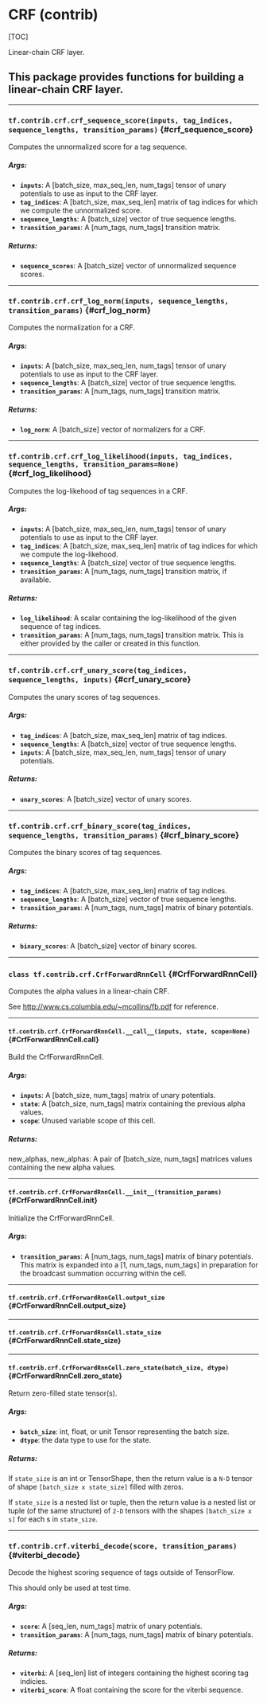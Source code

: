 <!-- This file is machine generated: DO NOT EDIT! -->

# CRF (contrib)
[TOC]

Linear-chain CRF layer.

## This package provides functions for building a linear-chain CRF layer.

- - -

### `tf.contrib.crf.crf_sequence_score(inputs, tag_indices, sequence_lengths, transition_params)` {#crf_sequence_score}

Computes the unnormalized score for a tag sequence.

##### Args:


*  <b>`inputs`</b>: A [batch_size, max_seq_len, num_tags] tensor of unary potentials
      to use as input to the CRF layer.
*  <b>`tag_indices`</b>: A [batch_size, max_seq_len] matrix of tag indices for which we
      compute the unnormalized score.
*  <b>`sequence_lengths`</b>: A [batch_size] vector of true sequence lengths.
*  <b>`transition_params`</b>: A [num_tags, num_tags] transition matrix.

##### Returns:


*  <b>`sequence_scores`</b>: A [batch_size] vector of unnormalized sequence scores.


- - -

### `tf.contrib.crf.crf_log_norm(inputs, sequence_lengths, transition_params)` {#crf_log_norm}

Computes the normalization for a CRF.

##### Args:


*  <b>`inputs`</b>: A [batch_size, max_seq_len, num_tags] tensor of unary potentials
      to use as input to the CRF layer.
*  <b>`sequence_lengths`</b>: A [batch_size] vector of true sequence lengths.
*  <b>`transition_params`</b>: A [num_tags, num_tags] transition matrix.

##### Returns:


*  <b>`log_norm`</b>: A [batch_size] vector of normalizers for a CRF.


- - -

### `tf.contrib.crf.crf_log_likelihood(inputs, tag_indices, sequence_lengths, transition_params=None)` {#crf_log_likelihood}

Computes the log-likehood of tag sequences in a CRF.

##### Args:


*  <b>`inputs`</b>: A [batch_size, max_seq_len, num_tags] tensor of unary potentials
      to use as input to the CRF layer.
*  <b>`tag_indices`</b>: A [batch_size, max_seq_len] matrix of tag indices for which we
      compute the log-likehood.
*  <b>`sequence_lengths`</b>: A [batch_size] vector of true sequence lengths.
*  <b>`transition_params`</b>: A [num_tags, num_tags] transition matrix, if available.

##### Returns:


*  <b>`log_likelihood`</b>: A scalar containing the log-likelihood of the given sequence
      of tag indices.
*  <b>`transition_params`</b>: A [num_tags, num_tags] transition matrix. This is either
      provided by the caller or created in this function.


- - -

### `tf.contrib.crf.crf_unary_score(tag_indices, sequence_lengths, inputs)` {#crf_unary_score}

Computes the unary scores of tag sequences.

##### Args:


*  <b>`tag_indices`</b>: A [batch_size, max_seq_len] matrix of tag indices.
*  <b>`sequence_lengths`</b>: A [batch_size] vector of true sequence lengths.
*  <b>`inputs`</b>: A [batch_size, max_seq_len, num_tags] tensor of unary potentials.

##### Returns:


*  <b>`unary_scores`</b>: A [batch_size] vector of unary scores.


- - -

### `tf.contrib.crf.crf_binary_score(tag_indices, sequence_lengths, transition_params)` {#crf_binary_score}

Computes the binary scores of tag sequences.

##### Args:


*  <b>`tag_indices`</b>: A [batch_size, max_seq_len] matrix of tag indices.
*  <b>`sequence_lengths`</b>: A [batch_size] vector of true sequence lengths.
*  <b>`transition_params`</b>: A [num_tags, num_tags] matrix of binary potentials.

##### Returns:


*  <b>`binary_scores`</b>: A [batch_size] vector of binary scores.


- - -

### `class tf.contrib.crf.CrfForwardRnnCell` {#CrfForwardRnnCell}

Computes the alpha values in a linear-chain CRF.

See http://www.cs.columbia.edu/~mcollins/fb.pdf for reference.
- - -

#### `tf.contrib.crf.CrfForwardRnnCell.__call__(inputs, state, scope=None)` {#CrfForwardRnnCell.__call__}

Build the CrfForwardRnnCell.

##### Args:


*  <b>`inputs`</b>: A [batch_size, num_tags] matrix of unary potentials.
*  <b>`state`</b>: A [batch_size, num_tags] matrix containing the previous alpha
      values.
*  <b>`scope`</b>: Unused variable scope of this cell.

##### Returns:

  new_alphas, new_alphas: A pair of [batch_size, num_tags] matrices
      values containing the new alpha values.


- - -

#### `tf.contrib.crf.CrfForwardRnnCell.__init__(transition_params)` {#CrfForwardRnnCell.__init__}

Initialize the CrfForwardRnnCell.

##### Args:


*  <b>`transition_params`</b>: A [num_tags, num_tags] matrix of binary potentials.
      This matrix is expanded into a [1, num_tags, num_tags] in preparation
      for the broadcast summation occurring within the cell.


- - -

#### `tf.contrib.crf.CrfForwardRnnCell.output_size` {#CrfForwardRnnCell.output_size}




- - -

#### `tf.contrib.crf.CrfForwardRnnCell.state_size` {#CrfForwardRnnCell.state_size}




- - -

#### `tf.contrib.crf.CrfForwardRnnCell.zero_state(batch_size, dtype)` {#CrfForwardRnnCell.zero_state}

Return zero-filled state tensor(s).

##### Args:


*  <b>`batch_size`</b>: int, float, or unit Tensor representing the batch size.
*  <b>`dtype`</b>: the data type to use for the state.

##### Returns:

  If `state_size` is an int or TensorShape, then the return value is a
  `N-D` tensor of shape `[batch_size x state_size]` filled with zeros.

  If `state_size` is a nested list or tuple, then the return value is
  a nested list or tuple (of the same structure) of `2-D` tensors with
the shapes `[batch_size x s]` for each s in `state_size`.



- - -

### `tf.contrib.crf.viterbi_decode(score, transition_params)` {#viterbi_decode}

Decode the highest scoring sequence of tags outside of TensorFlow.

This should only be used at test time.

##### Args:


*  <b>`score`</b>: A [seq_len, num_tags] matrix of unary potentials.
*  <b>`transition_params`</b>: A [num_tags, num_tags] matrix of binary potentials.

##### Returns:


*  <b>`viterbi`</b>: A [seq_len] list of integers containing the highest scoring tag
      indicies.
*  <b>`viterbi_score`</b>: A float containing the score for the viterbi sequence.



